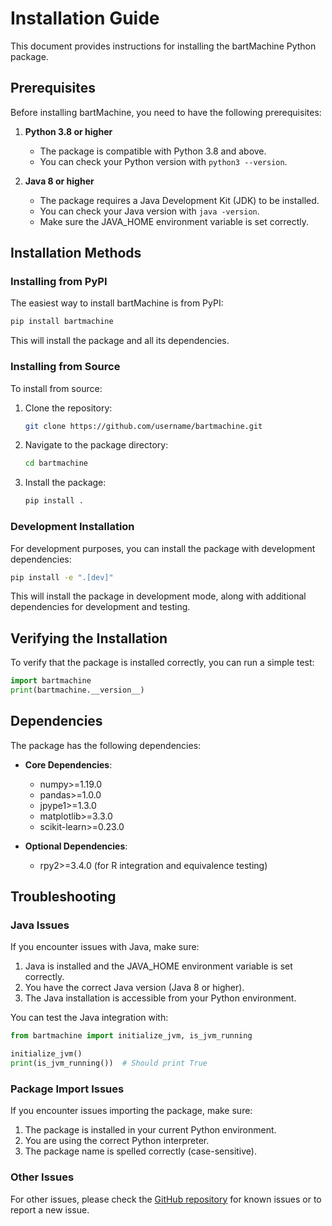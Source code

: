 # Installation Guide

This document provides instructions for installing the bartMachine Python package.

## Prerequisites

Before installing bartMachine, you need to have the following prerequisites:

1. **Python 3.8 or higher**
   - The package is compatible with Python 3.8 and above.
   - You can check your Python version with `python3 --version`.

2. **Java 8 or higher**
   - The package requires a Java Development Kit (JDK) to be installed.
   - You can check your Java version with `java -version`.
   - Make sure the JAVA_HOME environment variable is set correctly.

## Installation Methods

### Installing from PyPI

The easiest way to install bartMachine is from PyPI:

```bash
pip install bartmachine
```

This will install the package and all its dependencies.

### Installing from Source

To install from source:

1. Clone the repository:
   ```bash
   git clone https://github.com/username/bartmachine.git
   ```

2. Navigate to the package directory:
   ```bash
   cd bartmachine
   ```

3. Install the package:
   ```bash
   pip install .
   ```

### Development Installation

For development purposes, you can install the package with development dependencies:

```bash
pip install -e ".[dev]"
```

This will install the package in development mode, along with additional dependencies for development and testing.

## Verifying the Installation

To verify that the package is installed correctly, you can run a simple test:

```python
import bartmachine
print(bartmachine.__version__)
```

## Dependencies

The package has the following dependencies:

- **Core Dependencies**:
  - numpy>=1.19.0
  - pandas>=1.0.0
  - jpype1>=1.3.0
  - matplotlib>=3.3.0
  - scikit-learn>=0.23.0

- **Optional Dependencies**:
  - rpy2>=3.4.0 (for R integration and equivalence testing)

## Troubleshooting

### Java Issues

If you encounter issues with Java, make sure:

1. Java is installed and the JAVA_HOME environment variable is set correctly.
2. You have the correct Java version (Java 8 or higher).
3. The Java installation is accessible from your Python environment.

You can test the Java integration with:

```python
from bartmachine import initialize_jvm, is_jvm_running

initialize_jvm()
print(is_jvm_running())  # Should print True
```

### Package Import Issues

If you encounter issues importing the package, make sure:

1. The package is installed in your current Python environment.
2. You are using the correct Python interpreter.
3. The package name is spelled correctly (case-sensitive).

### Other Issues

For other issues, please check the [GitHub repository](https://github.com/username/bartmachine/issues) for known issues or to report a new issue.

